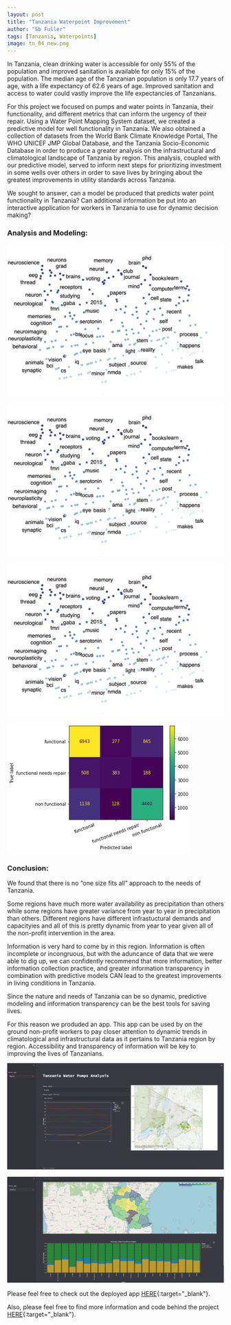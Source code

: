 ```yaml
---
layout: post
title: "Tanzania Waterpoint Improvement"
author: "Sb Fuller"
tags: [Tanzania, Waterpoints]
image: tn_04_new.png
---
```


In Tanzania, clean drinking water is accessible for only 55% of the population and improved sanitation is available for only 15% of the population. The median age of the Tanzanian population is only 17.7 years of age, with a life expectancy of 62.6 years of age. Improved sanitation and access to water could vastly improve the life expectancies of Tanzanians.

For this project we focused on pumps and water points in Tanzania, their functionality, and different metrics that can inform the urgency of their repair. Using a Water Point Mapping System dataset, we created a predictive model for well functionality in Tanzania. We also obtained a collection of datasets from the World Bank Climate Knowledge Portal, The WHO UNICEF JMP Global Database, and the Tanzania Socio-Economic Database in order to produce a greater analysis on the infrastructural and climatological landscape of Tanzania by region. This analysis, coupled with our predictive model, served to inform next steps for prioritizing investment in some wells over others in order to save lives by bringing about the greatest improvements in utility standards across Tanzania.

We sought to answer, can a model be produced that predicts water point functionality in Tanzania? Can additional information be put into an interactive application for workers in Tanzania to use for dynamic decision making?

### Analysis and Modeling:

![ ](./assets/img/zoom01.png)

![ ](./assets/img/zoom01.png)

![ ](./assets/img/zoom01.png)

![ ](./assets/img/cmd.png)


### Conclusion:

We found that there is no “one size fits all” approach to the needs of Tanzania.

Some regions have much more water availability as precipitation than others while some regions have greater variance from year to year in precipitation than others. Different regions have different infrastuctural demands and capacityies and all of this is pretty dynamic from year to year given all of the non-profit intervention in the area.

Information is very hard to come by in this region. Information is often incomplete or incongruous, but with the aduncance of data that we were able to dig up, we can confidently recommend that more information, better information collection practice, and greater information transparency in combination with predictive models CAN lead to the greatest improvements in living conditions in Tanzania.

Since the nature and needs of Tanzania can be so dynamic, predictive modeling and information transparency can be the best tools for saving lives.

For this reason we produded an app. This app can be used by on the ground non-profit workers to pay closer attention to dynamic trends in climatological and infrastructural data as it pertains to Tanzania region by region. Accessibility and transparency of information will be key to improving the lives of Tanzanians.

![ ](./assets/img/app1.png)

![ ](./assets/img/app2.png)

Please feel free to check out the deployed app [HERE](https://share.streamlit.io/jpetersen626/tanzania-group-project/main/app-streamlit.py){:target="_blank"}.


Also, please feel free to find more information and code behind the project [HERE](https://github.com/sbfullerstudio/Tanzania_Waterpoint_Improvement){:target="_blank"}.

